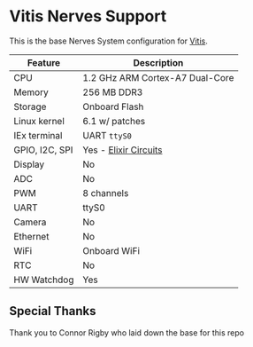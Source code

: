 # Vitis Nerves Support

This is the base Nerves System configuration for [Vitis](https://github.com/protolux-electronics/vitis).


| Feature              | Description                     |
| -------------------- | ------------------------------- |
| CPU                  | 1.2 GHz ARM Cortex-A7 Dual-Core |
| Memory               | 256 MB DDR3                     |
| Storage              | Onboard Flash                   |
| Linux kernel         | 6.1 w/ patches                  |
| IEx terminal         | UART `ttyS0`                    |
| GPIO, I2C, SPI       | Yes - [Elixir Circuits](https://github.com/elixir-circuits) |
| Display              | No                              |
| ADC                  | No                              |
| PWM                  | 8 channels                      |
| UART                 | ttyS0                           |
| Camera               | No                              |
| Ethernet             | No                              |
| WiFi                 | Onboard WiFi                    |
| RTC                  | No                              |
| HW Watchdog          | Yes                             |

## Special Thanks

Thank you to Connor Rigby who laid down the base for this repo
